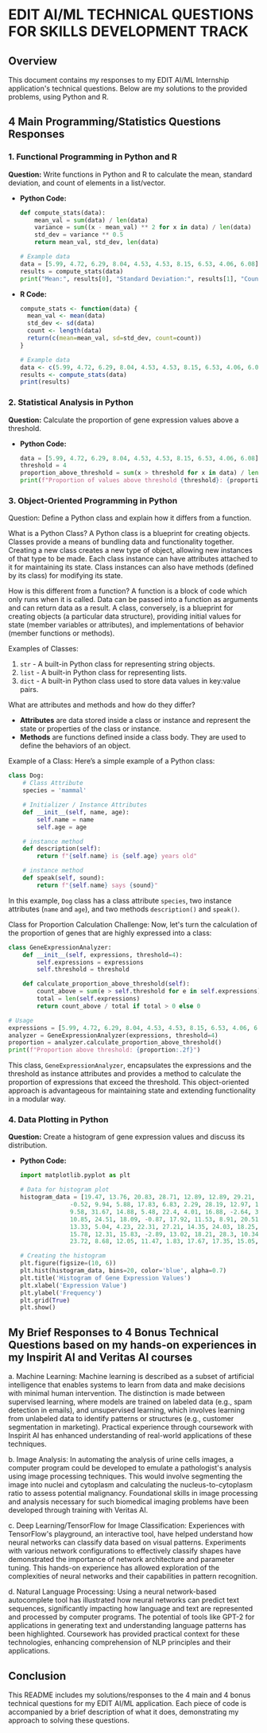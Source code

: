 # EDIT AI/ML TECHNICAL QUESTIONS FOR SKILLS DEVELOPMENT TRACK

## Overview
This document contains my responses to my EDIT AI/ML Internship application's technical questions. Below are my solutions to the provided problems, using Python and R.

## 4 Main Programming/Statistics Questions Responses

### 1. Functional Programming in Python and R
**Question:** Write functions in Python and R to calculate the mean, standard deviation, and count of elements in a list/vector.

- **Python Code:**
    ```python
    def compute_stats(data):
        mean_val = sum(data) / len(data)
        variance = sum((x - mean_val) ** 2 for x in data) / len(data)
        std_dev = variance ** 0.5
        return mean_val, std_dev, len(data)

    # Example data
    data = [5.99, 4.72, 6.29, 8.04, 4.53, 4.53, 8.15, 6.53, 4.06, 6.08]
    results = compute_stats(data)
    print("Mean:", results[0], "Standard Deviation:", results[1], "Count:", results[2])
    ```

- **R Code:**
    ```r
    compute_stats <- function(data) {
      mean_val <- mean(data)
      std_dev <- sd(data)
      count <- length(data)
      return(c(mean=mean_val, sd=std_dev, count=count))
    }

    # Example data
    data <- c(5.99, 4.72, 6.29, 8.04, 4.53, 4.53, 8.15, 6.53, 4.06, 6.08)
    results <- compute_stats(data)
    print(results)
    ```

### 2. Statistical Analysis in Python
**Question:** Calculate the proportion of gene expression values above a threshold.
- **Python Code:**
    ```python
    data = [5.99, 4.72, 6.29, 8.04, 4.53, 4.53, 8.15, 6.53, 4.06, 6.08]
    threshold = 4
    proportion_above_threshold = sum(x > threshold for x in data) / len(data)
    print(f"Proportion of values above threshold {threshold}: {proportion_above_threshold:.2f}")
    ```

### 3. Object-Oriented Programming in Python
Question: Define a Python class and explain how it differs from a function.
    
What is a Python Class?
A Python class is a blueprint for creating objects. Classes provide a means of bundling data and functionality together. Creating a new class creates a new type of object, allowing new instances of that type to be made. Each class instance can have attributes attached to it for maintaining its state. Class instances can also have methods (defined by its class) for modifying its state.

How is this different from a function?
A function is a block of code which only runs when it is called. Data can be passed into a function as arguments and can return data as a result. A class, conversely, is a blueprint for creating objects (a particular data structure), providing initial values for state (member variables or attributes), and implementations of behavior (member functions or methods).

Examples of Classes:
1. `str` - A built-in Python class for representing string objects.
2. `list` - A built-in Python class for representing lists.
3. `dict` - A built-in Python class used to store data values in key:value pairs.

What are attributes and methods and how do they differ?
- **Attributes** are data stored inside a class or instance and represent the state or properties of the class or instance.
- **Methods** are functions defined inside a class body. They are used to define the behaviors of an object.

Example of a Class:
Here’s a simple example of a Python class:
```python
class Dog:
    # Class Attribute
    species = 'mammal'

    # Initializer / Instance Attributes
    def __init__(self, name, age):
        self.name = name
        self.age = age

    # instance method
    def description(self):
        return f"{self.name} is {self.age} years old"

    # instance method
    def speak(self, sound):
        return f"{self.name} says {sound}"
```
In this example, `Dog` class has a class attribute `species`, two instance attributes (`name` and `age`), and two methods `description()` and `speak()`.

Class for Proportion Calculation Challenge:
Now, let's turn the calculation of the proportion of genes that are highly expressed into a class:
```python
class GeneExpressionAnalyzer:
    def __init__(self, expressions, threshold=4):
        self.expressions = expressions
        self.threshold = threshold

    def calculate_proportion_above_threshold(self):
        count_above = sum(e > self.threshold for e in self.expressions)
        total = len(self.expressions)
        return count_above / total if total > 0 else 0

# Usage
expressions = [5.99, 4.72, 6.29, 8.04, 4.53, 4.53, 8.15, 6.53, 4.06, 6.08, ...]
analyzer = GeneExpressionAnalyzer(expressions, threshold=4)
proportion = analyzer.calculate_proportion_above_threshold()
print(f"Proportion above threshold: {proportion:.2f}")
```

This class, `GeneExpressionAnalyzer`, encapsulates the expressions and the threshold as instance attributes and provides a method to calculate the proportion of expressions that exceed the threshold. This object-oriented approach is advantageous for maintaining state and extending functionality in a modular way.

### 4. Data Plotting in Python
**Question:** Create a histogram of gene expression values and discuss its distribution.
- **Python Code:**
    ```python
    import matplotlib.pyplot as plt

    # Data for histogram plot
    histogram_data = [19.47, 13.76, 20.83, 28.71, 12.89, 12.89, 29.21, 21.91, 10.77, 19.88, 10.83, 10.81, 17.18, -2.22,
                  -0.52, 9.94, 5.88, 17.83, 6.83, 2.29, 28.19, 12.97, 15.61, 2.18, 10.1, 16.0, 4.64, 18.38, 9.59, 12.37,
                  9.58, 31.67, 14.88, 5.48, 22.4, 4.01, 16.88, -2.64, 3.05, 16.77, 21.65, 16.54, 13.96, 12.29, 1.69, 8.52,
                  10.85, 24.51, 18.09, -0.87, 17.92, 11.53, 8.91, 20.51, 24.28, 23.38, 7.45, 12.22, 17.98, 23.78, 10.69,
                  13.33, 5.04, 4.23, 22.31, 27.21, 14.35, 24.03, 18.25, 9.19, 18.25, 28.84, 14.68, 29.08, -8.58, 22.4,
                  15.78, 12.31, 15.83, -2.89, 13.02, 18.21, 28.3, 10.34, 7.72, 10.48, 23.24, 17.96, 10.23, 19.62, 15.87,
                  23.72, 8.68, 12.05, 11.47, 1.83, 17.67, 17.35, 15.05, 12.89]

    # Creating the histogram
    plt.figure(figsize=(10, 6))
    plt.hist(histogram_data, bins=20, color='blue', alpha=0.7)
    plt.title('Histogram of Gene Expression Values')
    plt.xlabel('Expression Value')
    plt.ylabel('Frequency')
    plt.grid(True)
    plt.show()
    ```

## My Brief Responses to 4 Bonus Technical Questions based on my hands-on experiences in my Inspirit AI and Veritas AI courses

a. Machine Learning:
Machine learning is described as a subset of artificial intelligence that enables systems to learn from data and make decisions with minimal human intervention. The distinction is made between supervised learning, where models are trained on labeled data (e.g., spam detection in emails), and unsupervised learning, which involves learning from unlabeled data to identify patterns or structures (e.g., customer segmentation in marketing). Practical experience through coursework with Inspirit AI has enhanced understanding of real-world applications of these techniques.

b. Image Analysis:
In automating the analysis of urine cells images, a computer program could be developed to emulate a pathologist's analysis using image processing techniques. This would involve segmenting the image into nuclei and cytoplasm and calculating the nucleus-to-cytoplasm ratio to assess potential malignancy. Foundational skills in image processing and analysis necessary for such biomedical imaging problems have been developed through training with Veritas AI.

c. Deep Learning/TensorFlow for Image Classification:
Experiences with TensorFlow's playground, an interactive tool, have helped understand how neural networks can classify data based on visual patterns. Experiments with various network configurations to effectively classify shapes have demonstrated the importance of network architecture and parameter tuning. This hands-on experience has allowed exploration of the complexities of neural networks and their capabilities in pattern recognition.

d. Natural Language Processing:
Using a neural network-based autocomplete tool has illustrated how neural networks can predict text sequences, significantly impacting how language and text are represented and processed by computer programs. The potential of tools like GPT-2 for applications in generating text and understanding language patterns has been highlighted. Coursework has provided practical context for these technologies, enhancing comprehension of NLP principles and their applications.

## Conclusion
This README includes my solutions/responses to the 4 main and 4 bonus technical questions for my EDIT AI/ML application. Each piece of code is accompanied by a brief description of what it does, demonstrating my approach to solving these questions.
